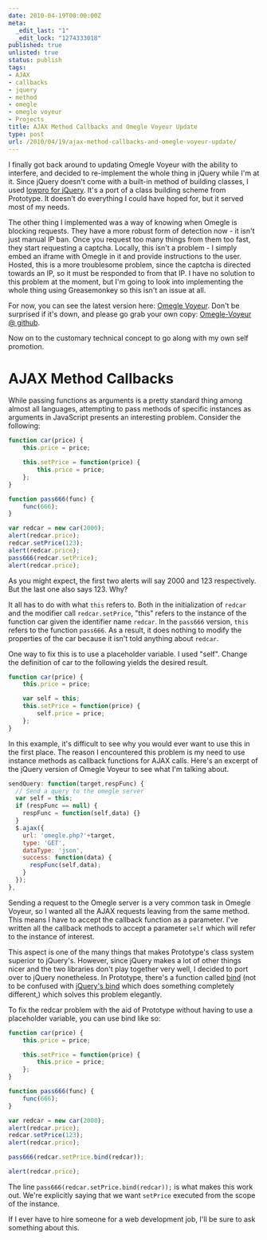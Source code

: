 ```yaml
---
date: 2010-04-19T00:00:00Z
meta:
  _edit_last: "1"
  _edit_lock: "1274333018"
published: true
unlisted: true
status: publish
tags:
- AJAX
- callbacks
- jquery
- method
- omegle
- omegle voyeur
- Projects
title: AJAX Method Callbacks and Omegle Voyeur Update
type: post
url: /2010/04/19/ajax-method-callbacks-and-omegle-voyeur-update/
---
```


I finally got back around to updating Omegle Voyeur with the ability to
interfere, and decided to re-implement the whole thing in jQuery while I'm at
it. Since jQuery doesn't come with a built-in method of building classes, I used
<a href="http://www.danwebb.net/2008/1/31/low-pro-for-jquery">lowpro for
jQuery</a>. It's a port of a class building scheme from Prototype. It doesn't do
everything I could have hoped for, but it served most of my needs.

The other thing I implemented was a way of knowing when Omegle is blocking
requests. They have a more robust form of detection now - it isn't just manual
IP ban. Once you request too many things from them too fast, they start
requesting a captcha. Locally, this isn't a problem - I simply embed an iframe
with Omegle in it and provide instructions to the user. Hosted, this is a more
troublesome problem, since the captcha is directed towards an IP, so it must be
responded to from that IP. I have no solution to this problem at the moment, but
I'm going to look into implementing the whole thing using Greasemonkey so this
isn't an issue at all.

For now, you can see the latest version here: <a
href="http://jamie-wong.com/omegle/">Omegle Voyeur</a>.
Don't be surprised if it's down, and please go grab your own copy: <a
href="http://github.com/jlfwong/Omegle-Voyeur">Omegle-Voyeur @ github</a>.

Now on to the customary technical concept to go along with my own self promotion.

<h1>AJAX Method Callbacks</h1>
 While passing functions as arguments is a pretty standard thing among almost
 all languages, attempting to pass methods of specific instances as arguments in
 JavaScript presents an interesting problem. Consider the following:

```js
function car(price) {
    this.price = price;

    this.setPrice = function(price) {
        this.price = price;
    };
}

function pass666(func) {
    func(666);
}

var redcar = new car(2000);
alert(redcar.price);
redcar.setPrice(123);
alert(redcar.price);
pass666(redcar.setPrice);
alert(redcar.price);
```

As you might expect, the first two alerts will say 2000 and 123 respectively.
But the last one also says 123. Why?

It all has to do with what `this` refers to. Both in the initialization of
`redcar` and the modifier call `redcar.setPrice`, "this" refers to the instance
of the function car given the identifier name `redcar`. In the `pass666`
version, `this` refers to the function `pass666`. As a result, it does nothing
to modify the properties of the car because it isn't told anything about
`redcar`.

One way to fix this is to use a placeholder variable. I used "self". Change the
definition of car to the following yields the desired result.

```js
function car(price) {
    this.price = price;

    var self = this;
    this.setPrice = function(price) {
        self.price = price;
    };
}
```

In this example, it's difficult to see why you would ever want to use this in
the first place. The reason I encountered this problem is my need to use
instance methods as callback functions for AJAX calls. Here's an excerpt of the
jQuery version of Omegle Voyeur to see what I'm talking about.

```js
sendQuery: function(target,respFunc) {
  // Send a query to the omegle server
  var self = this;
  if (respFunc == null) {
    respFunc = function(self,data) {}
  }
  $.ajax({
    url: 'omegle.php?'+target,
    type: 'GET',
    dataType: 'json',
    success: function(data) {
      respFunc(self,data);
    }
  });
},
```

Sending a request to the Omegle server is a very common task in Omegle Voyeur,
so I wanted all the AJAX requests leaving from the same method. This means I
have to accept the callback function as a parameter. I've written all the
callback methods to accept a parameter `self` which will refer to the instance
of interest.

This aspect is one of the many things that makes Prototype's class system
superior to jQuery's. However, since jQuery makes a lot of other things nicer
and the two libraries don't play together very well, I decided to port over to
jQuery nonetheless. In Prototype, there's a function called <a
href="http://www.prototypejs.org/api/function/bind">bind</a> (not to be confused
with <a href="http://api.jquery.com/bind/">jQuery's bind</a> which does
something completely different,) which solves this problem elegantly.

To fix the redcar problem with the aid of Prototype without having to use a
placeholder variable, you can use bind like so:

```js
function car(price) {
    this.price = price;

    this.setPrice = function(price) {
        this.price = price;
    };
}

function pass666(func) {
    func(666);
}

var redcar = new car(2000);
alert(redcar.price);
redcar.setPrice(123);
alert(redcar.price);

pass666(redcar.setPrice.bind(redcar));

alert(redcar.price);
```

The line `pass666(redcar.setPrice.bind(redcar));` is what makes this work out.
We're explicitly saying that we want `setPrice` executed from the scope of the
instance.

If I ever have to hire someone for a web development job, I'll be sure to ask
something about this.
